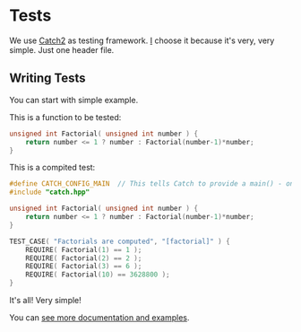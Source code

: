Tests
=======
We use [Catch2](https://github.com/catchorg/Catch2) as testing framework. [I](https://github.com/catchorg/Catch2) choose it because it's very, very simple. Just one header file.

## Writing Tests

You can start with simple example.

This is a function to be tested:

```c++
unsigned int Factorial( unsigned int number ) {
    return number <= 1 ? number : Factorial(number-1)*number;
}
```

This is a compited test:

```c++
#define CATCH_CONFIG_MAIN  // This tells Catch to provide a main() - only do this in one cpp file
#include "catch.hpp"

unsigned int Factorial( unsigned int number ) {
    return number <= 1 ? number : Factorial(number-1)*number;
}

TEST_CASE( "Factorials are computed", "[factorial]" ) {
    REQUIRE( Factorial(1) == 1 );
    REQUIRE( Factorial(2) == 2 );
    REQUIRE( Factorial(3) == 6 );
    REQUIRE( Factorial(10) == 3628800 );
}
```

It's all! Very simple!

You can [see more documentation and examples](https://github.com/catchorg/Catch2/tree/master/docs#reference).